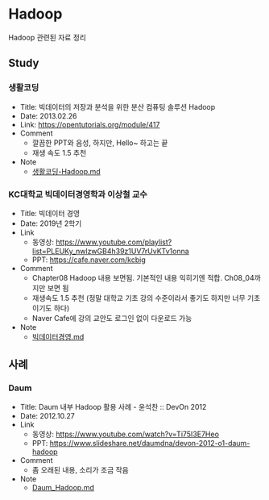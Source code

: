 # Hadoop
Hadoop 관련된 자료 정리

## Study

### 생활코딩
- Title: 빅데이터의 저장과 분석을 위한 분산 컴퓨팅 솔루션 Hadoop
- Date: 2013.02.26
- Link: https://opentutorials.org/module/417
- Comment
  - 깔끔한 PPT와 음성, 하지만, Hello~ 하고는 끝
  - 재생 속도 1.5 추천
- Note
  - [생활코딩-Hadoop.md](https://github.com/whatwant/study-hadoop/blob/master/%EC%83%9D%ED%99%9C%EC%BD%94%EB%94%A9-Hadoop.md)

### KC대학교 빅데이터경영학과 이상철 교수
- Title: 빅데이터 경영
- Date: 2019년 2학기
- Link
  - 동영상: https://www.youtube.com/playlist?list=PLEUKy_nwlzwGB4h39z1UV7rUvKTv1onna
  - PPT: https://cafe.naver.com/kcbig
- Comment
  - Chapter08 Hadoop 내용 보면됨. 기본적인 내용 익히기엔 적합. Ch08_04까지만 보면 됨
  - 재생속도 1.5 추천 (정말 대학교 기초 강의 수준이라서 좋기도 하지만 너무 기초이기도 하다)
  - Naver Cafe에 강의 교안도 로그인 없이 다운로드 가능
- Note
  - [빅데이터경영.md](https://github.com/whatwant/study-hadoop/blob/master/%EB%B9%85%EB%8D%B0%EC%9D%B4%ED%84%B0%EA%B2%BD%EC%98%81.md)



## 사례

### Daum
- Title: Daum 내부 Hadoop 활용 사례 - 윤석찬 :: DevOn 2012
- Date: 2012.10.27
- Link
  - 동영상: https://www.youtube.com/watch?v=Ti75I3E7Heo
  - PPT: https://www.slideshare.net/daumdna/devon-2012-o1-daum-hadoop
- Comment
  - 좀 오래된 내용, 소리가 조금 작음
- Note
  - [Daum_Hadoop.md](https://github.com/whatwant/study-hadoop/blob/master/Daum_Hadoop.md)
